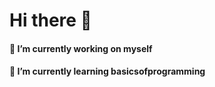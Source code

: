 # Hi there 👋

#### 🔭 I’m currently working on myself
#### 🌱 I’m currently learning basicsofprogramming


<!--
**DemonX1X/DemonX1X** is a ✨ _special_ ✨ repository because its `README.md` (this file) appears on your GitHub profile.

Here are some ideas to get you started:

🔭 I’m currently working on myself
🌱 I’m currently learning basicsofprogramming
👯 I’m looking to collaborate on ...
- 🤔 I’m looking for help with ...
- 💬 Ask me about ...
- 📫 How to reach me: ...
- 😄 Pronouns: Lucy  
- ⚡ Fun fact: 
-->
